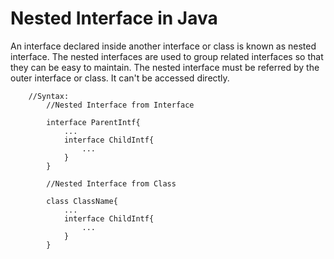 Nested Interface in Java
========================

An interface declared inside another interface or class is known as nested interface. The nested interfaces are used to group related interfaces so that they can be easy to maintain. The nested interface must be referred by the outer interface or class. It can't be accessed directly.

        //Syntax:
            //Nested Interface from Interface
            
            interface ParentIntf{
                ...
                interface ChildIntf{
                    ...
                }
            }
            
            //Nested Interface from Class
            
            class ClassName{
                ...
                interface ChildIntf{
                    ...
                }
            }
